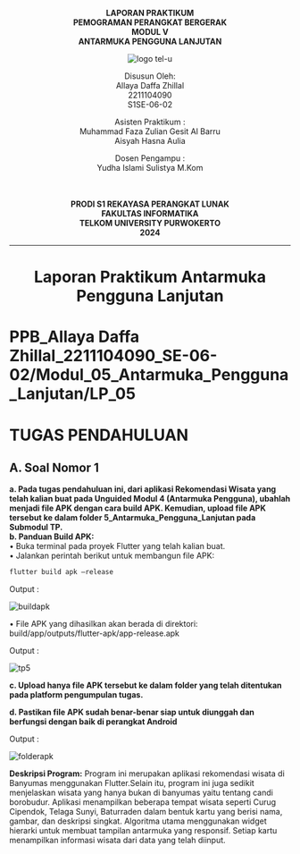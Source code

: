 <div align="center">

**LAPORAN PRAKTIKUM** <br>
**PEMOGRAMAN PERANGKAT BERGERAK** <br>
**MODUL V**  
**ANTARMUKA PENGGUNA LANJUTAN**

![logo tel-u](https://github.com/user-attachments/assets/3a44181d-9c92-47f6-8cf0-87755117fd99)

Disusun Oleh:<br>
Allaya Daffa Zhillal<br>
2211104090<br>
S1SE-06-02<br>

Asisten Praktikum :  
Muhammad Faza Zulian Gesit Al Barru  
Aisyah Hasna Aulia

Dosen Pengampu : <br>
Yudha Islami Sulistya M.Kom <br>
<br>
<br>

**PRODI S1 REKAYASA PERANGKAT LUNAK** <br>
**FAKULTAS INFORMATIKA** <br>
**TELKOM UNIVERSITY PURWOKERTO** <br>
**2024** <br>
</div>

---

<div align="center">
<h1>Laporan Praktikum Antarmuka Pengguna Lanjutan </h1>
</div>

# PPB_Allaya Daffa Zhillal_2211104090_SE-06-02/Modul_05_Antarmuka_Pengguna_Lanjutan/LP_05

# TUGAS PENDAHULUAN
## A. Soal Nomor 1
**a. Pada tugas pendahuluan ini, dari aplikasi Rekomendasi Wisata yang telah kalian buat pada Unguided Modul 4 (Antarmuka Pengguna), ubahlah menjadi file APK dengan cara build APK. Kemudian, upload file APK tersebut ke dalam folder 5_Antarmuka_Pengguna_Lanjutan pada Submodul TP.** <br>
**b. Panduan Build APK:** <br>
• Buka terminal pada proyek Flutter yang telah kalian buat.<br>
• Jalankan perintah berikut untuk membangun file APK:<br>

```cmd
flutter build apk –release

```
Output : <br>

![buildapk](https://github.com/user-attachments/assets/4c0df7db-8e47-4fac-931a-7b0dd04acfc6)


• File APK yang dihasilkan akan berada di direktori: <br>
build/app/outputs/flutter-apk/app-release.apk

Output : <br>

![tp5](https://github.com/user-attachments/assets/96bbad77-db71-41ba-9624-391964869043)

**c. Upload hanya file APK tersebut ke dalam folder yang telah ditentukan pada
platform pengumpulan tugas.** <br>

**d. Pastikan file APK sudah benar-benar siap untuk diunggah dan berfungsi dengan
baik di perangkat Android** <br>

Output : <br>

![folderapk](https://github.com/user-attachments/assets/e1eda134-cc17-4e33-be5b-5cd5da876242)

**Deskripsi Program:**
Program ini merupakan aplikasi rekomendasi wisata di Banyumas menggunakan Flutter.Selain itu, program ini juga sedikit menjelaskan wisata yang hanya bukan di banyumas yaitu tentang candi borobudur. Aplikasi menampilkan beberapa tempat wisata seperti Curug Cipendok, Telaga Sunyi, Baturraden dalam bentuk kartu yang berisi nama, gambar, dan deskripsi singkat. Algoritma utama menggunakan widget hierarki untuk membuat tampilan antarmuka yang responsif. Setiap kartu menampilkan informasi wisata dari data yang telah diinput.
